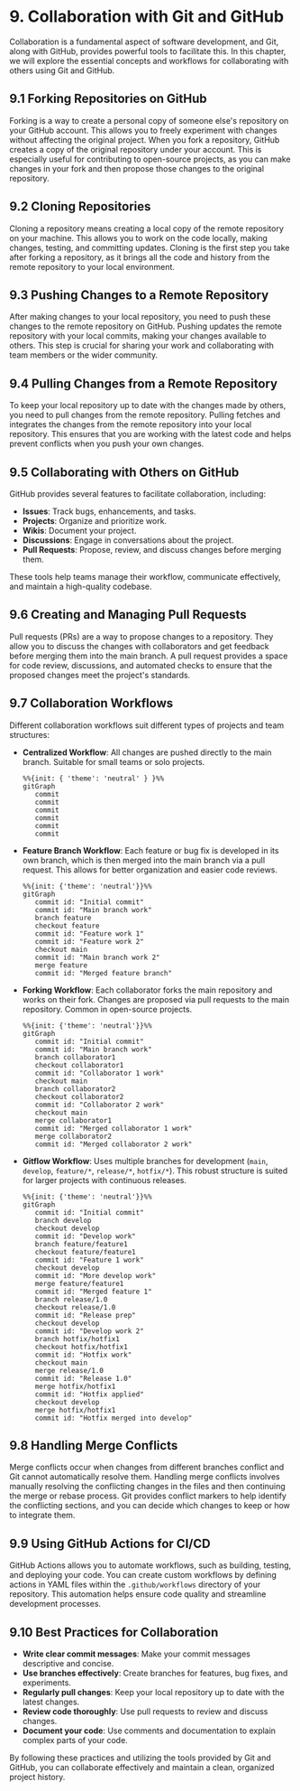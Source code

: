 # 9. Collaboration with Git and GitHub

Collaboration is a fundamental aspect of software development, and Git, along with GitHub, provides powerful tools to facilitate this. In this chapter, we will explore the essential concepts and workflows for collaborating with others using Git and GitHub.

## 9.1 Forking Repositories on GitHub

Forking is a way to create a personal copy of someone else's repository on your GitHub account. This allows you to freely experiment with changes without affecting the original project. When you fork a repository, GitHub creates a copy of the original repository under your account. This is especially useful for contributing to open-source projects, as you can make changes in your fork and then propose those changes to the original repository.

## 9.2 Cloning Repositories

Cloning a repository means creating a local copy of the remote repository on your machine. This allows you to work on the code locally, making changes, testing, and committing updates. Cloning is the first step you take after forking a repository, as it brings all the code and history from the remote repository to your local environment.

## 9.3 Pushing Changes to a Remote Repository

After making changes to your local repository, you need to push these changes to the remote repository on GitHub. Pushing updates the remote repository with your local commits, making your changes available to others. This step is crucial for sharing your work and collaborating with team members or the wider community.

## 9.4 Pulling Changes from a Remote Repository

To keep your local repository up to date with the changes made by others, you need to pull changes from the remote repository. Pulling fetches and integrates the changes from the remote repository into your local repository. This ensures that you are working with the latest code and helps prevent conflicts when you push your own changes.

## 9.5 Collaborating with Others on GitHub

GitHub provides several features to facilitate collaboration, including:

- **Issues**: Track bugs, enhancements, and tasks.
- **Projects**: Organize and prioritize work.
- **Wikis**: Document your project.
- **Discussions**: Engage in conversations about the project.
- **Pull Requests**: Propose, review, and discuss changes before merging them.

These tools help teams manage their workflow, communicate effectively, and maintain a high-quality codebase.

## 9.6 Creating and Managing Pull Requests

Pull requests (PRs) are a way to propose changes to a repository. They allow you to discuss the changes with collaborators and get feedback before merging them into the main branch. A pull request provides a space for code review, discussions, and automated checks to ensure that the proposed changes meet the project's standards.

## 9.7 Collaboration Workflows

Different collaboration workflows suit different types of projects and team structures:

- **Centralized Workflow**: All changes are pushed directly to the main branch. Suitable for small teams or solo projects.
   ```mermaid
   %%{init: { 'theme': 'neutral' } }%%
   gitGraph
      commit
      commit
      commit
      commit
      commit
      commit
   ```
- **Feature Branch Workflow**: Each feature or bug fix is developed in its own branch, which is then merged into the main branch via a pull request. This allows for better organization and easier code reviews.
   ```mermaid
   %%{init: {'theme': 'neutral'}}%%
   gitGraph
      commit id: "Initial commit"
      commit id: "Main branch work"
      branch feature
      checkout feature
      commit id: "Feature work 1"
      commit id: "Feature work 2"
      checkout main
      commit id: "Main branch work 2"
      merge feature
      commit id: "Merged feature branch"
   ```
- **Forking Workflow**: Each collaborator forks the main repository and works on their fork. Changes are proposed via pull requests to the main repository. Common in open-source projects.
   ```mermaid
   %%{init: {'theme': 'neutral'}}%%
   gitGraph
      commit id: "Initial commit"
      commit id: "Main branch work"
      branch collaborator1
      checkout collaborator1
      commit id: "Collaborator 1 work"
      checkout main
      branch collaborator2
      checkout collaborator2
      commit id: "Collaborator 2 work"
      checkout main
      merge collaborator1
      commit id: "Merged collaborator 1 work"
      merge collaborator2
      commit id: "Merged collaborator 2 work"

   ```
- **Gitflow Workflow**: Uses multiple branches for development (`main`, `develop`, `feature/*`, `release/*`, `hotfix/*`). This robust structure is suited for larger projects with continuous releases.
   ```mermaid
   %%{init: {'theme': 'neutral'}}%%
   gitGraph
      commit id: "Initial commit"
      branch develop
      checkout develop
      commit id: "Develop work"
      branch feature/feature1
      checkout feature/feature1
      commit id: "Feature 1 work"
      checkout develop
      commit id: "More develop work"
      merge feature/feature1
      commit id: "Merged feature 1"
      branch release/1.0
      checkout release/1.0
      commit id: "Release prep"
      checkout develop
      commit id: "Develop work 2"
      branch hotfix/hotfix1
      checkout hotfix/hotfix1
      commit id: "Hotfix work"
      checkout main
      merge release/1.0
      commit id: "Release 1.0"
      merge hotfix/hotfix1
      commit id: "Hotfix applied"
      checkout develop
      merge hotfix/hotfix1
      commit id: "Hotfix merged into develop"
   ```

## 9.8 Handling Merge Conflicts

Merge conflicts occur when changes from different branches conflict and Git cannot automatically resolve them. Handling merge conflicts involves manually resolving the conflicting changes in the files and then continuing the merge or rebase process. Git provides conflict markers to help identify the conflicting sections, and you can decide which changes to keep or how to integrate them.

## 9.9 Using GitHub Actions for CI/CD

GitHub Actions allows you to automate workflows, such as building, testing, and deploying your code. You can create custom workflows by defining actions in YAML files within the `.github/workflows` directory of your repository. This automation helps ensure code quality and streamline development processes.

## 9.10 Best Practices for Collaboration

- **Write clear commit messages**: Make your commit messages descriptive and concise.
- **Use branches effectively**: Create branches for features, bug fixes, and experiments.
- **Regularly pull changes**: Keep your local repository up to date with the latest changes.
- **Review code thoroughly**: Use pull requests to review and discuss changes.
- **Document your code**: Use comments and documentation to explain complex parts of your code.

By following these practices and utilizing the tools provided by Git and GitHub, you can collaborate effectively and maintain a clean, organized project history.
